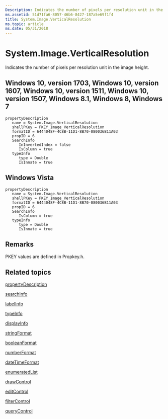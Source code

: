 ```yaml
---
Description: Indicates the number of pixels per resolution unit in the image height.
ms.assetid: 51d71fa6-8057-46b6-8427-187a5e69f1f4
title: System.Image.VerticalResolution
ms.topic: article
ms.date: 05/31/2018
---
```


# System.Image.VerticalResolution

Indicates the number of pixels per resolution unit in the image height.

## Windows 10, version 1703, Windows 10, version 1607, Windows 10, version 1511, Windows 10, version 1507, Windows 8.1, Windows 8, Windows 7

```
propertyDescription
   name = System.Image.VerticalResolution
   shellPKey = PKEY_Image_VerticalResolution
   formatID = 6444048F-4C8B-11D1-8B70-080036B11A03
   propID = 6
   SearchInfo
      InInvertedIndex = false
      IsColumn = true
   typeInfo
      type = Double
      IsInnate = true
```

## Windows Vista

```
propertyDescription
   name = System.Image.VerticalResolution
   shellPKey = PKEY_Image_VerticalResolution
   formatID = 6444048F-4C8B-11D1-8B70-080036B11A03
   propID = 6
   SearchInfo
      IsColumn = true
   typeInfo
      type = Double
      IsInnate = true
```

## Remarks

PKEY values are defined in Propkey.h.

## Related topics

<dl> <dt>

[propertyDescription](./propdesc-schema-propertydescription.md)
</dt> <dt>

[searchInfo](./propdesc-schema-searchinfo.md)
</dt> <dt>

[labelInfo](./propdesc-schema-labelinfo.md)
</dt> <dt>

[typeInfo](./propdesc-schema-typeinfo.md)
</dt> <dt>

[displayInfo](./propdesc-schema-displayinfo.md)
</dt> <dt>

[stringFormat](./propdesc-schema-stringformat.md)
</dt> <dt>

[booleanFormat](./propdesc-schema-booleanformat.md)
</dt> <dt>

[numberFormat](./propdesc-schema-numberformat.md)
</dt> <dt>

[dateTimeFormat](./propdesc-schema-datetimeformat.md)
</dt> <dt>

[enumeratedList](./propdesc-schema-enumeratedlist.md)
</dt> <dt>

[drawControl](./propdesc-schema-drawcontrol.md)
</dt> <dt>

[editControl](./propdesc-schema-editcontrol.md)
</dt> <dt>

[filterControl](./propdesc-schema-filtercontrol.md)
</dt> <dt>

[queryControl](./propdesc-schema-querycontrol.md)
</dt> </dl>

 

 